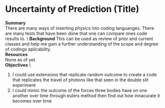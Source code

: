 # Uncertainty of Prediction (Title)
**Summary**  \
There are many ways of inserting physics into coding languanges. There are many tests that have been done that one can compare ones code results to.  \ 
**Background**
This can be used as review of prior and current classes and help me gain a further understanding of the scope and degree of codings aplicability.  \
**Resources**  \
None as of yet.  \
**Objectives**  \
1. I could use extensions that replicate random outcome to create a code that replicates the travel of photons like that seen in the double slit experiment
2. I could mimic the outcome of the forces three bodies have on one another over time through eulers method then find out how innacurate it becomes over time
